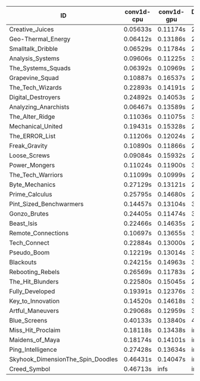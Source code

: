 |ID|conv1d-cpu|conv1d-gpu|DWSPConv2D-gpu|gemm-gpu|avg|
|-|-|-|-|-|-|
|Creative_Juices|0.05633s|0.11174s|2.83325s|1.79506s|1.19910s|
|Geo-Thermal_Energy|0.06412s|0.13186s|2.82632s|1.78144s|1.20094s|
|Smalltalk_Dribble|0.06529s|0.11784s|2.88859s|1.77637s|1.21202s|
|Analysis_Systems|0.09606s|0.11225s|3.00562s|1.68676s|1.22517s|
|The_Systems_Squads|0.06392s|0.10969s|2.99384s|1.74885s|1.22907s|
|Grapevine_Squad|0.10887s|0.16537s|2.89116s|1.76468s|1.23252s|
|The_Tech_Wizards|0.22893s|0.14191s|2.82967s|1.77572s|1.24406s|
|Digital_Destroyers|0.24892s|0.14053s|2.84732s|1.76166s|1.24961s|
|Analyzing_Anarchists|0.06467s|0.13589s|2.86631s|1.93408s|1.25024s|
|The_Alter_Ridge|0.11036s|0.11075s|3.02099s|1.77279s|1.25372s|
|Mechanical_United|0.19431s|0.15328s|2.90298s|1.76986s|1.25511s|
|The_ERROR_List|0.11206s|0.12024s|2.89834s|1.89778s|1.25710s|
|Freak_Gravity|0.10890s|0.11866s|2.94430s|1.85989s|1.25794s|
|Loose_Screws|0.09084s|0.15932s|2.89313s|1.89913s|1.26060s|
|Power_Mongers|0.11024s|0.11900s|3.02626s|1.78937s|1.26122s|
|The_Tech_Warriors|0.11099s|0.10999s|2.92594s|1.89829s|1.26130s|
|Byte_Mechanics|0.27129s|0.13121s|2.88112s|1.77341s|1.26426s|
|Prime_Calculus|0.25795s|0.14680s|2.88913s|1.79947s|1.27334s|
|Pint_Sized_Benchwarmers|0.14457s|0.13104s|3.04030s|1.86533s|1.29531s|
|Gonzo_Brutes|0.24405s|0.11474s|3.00704s|1.82077s|1.29665s|
|Beast_Isis|0.22466s|0.14635s|2.87583s|1.95568s|1.30063s|
|Remote_Connections|0.10697s|0.13655s|3.01120s|1.95548s|1.30255s|
|Tech_Connect|0.22884s|0.13000s|2.99694s|1.89760s|1.31334s|
|Pseudo_Boom|0.12219s|0.13014s|3.25793s|1.79897s|1.32731s|
|Blackouts|0.24215s|0.14963s|3.06110s|1.93130s|1.34604s|
|Rebooting_Rebels|0.26569s|0.11783s|2.89371s|2.54036s|1.45440s|
|The_Hit_Blunders|0.22580s|0.15045s|2.87963s|2.61826s|1.46854s|
|Fully_Developed|0.19391s|0.12376s|3.18284s|2.41664s|1.47929s|
|Key_to_Innovation|0.14520s|0.14618s|3.23319s|2.56937s|1.52348s|
|Artful_Maneuvers|0.29068s|0.12959s|3.72735s|2.49889s|1.66163s|
|Blue_Screens|0.40133s|0.13840s|4.90365s|2.46505s|1.97711s|
|Miss_Hit_Proclaim|0.18118s|0.13438s|infs|infs|infs|
|Maidens_of_Maya|0.18174s|0.14101s|infs|infs|infs|
|Ping_Intelligence|0.27428s|0.13634s|infs|4.44517s|infs|
|Skyhook_DimensionThe_Spin_Doodles|0.46431s|0.14047s|infs|infs|infs|
|Creed_Symbol|0.46713s|infs|infs|4.52133s|infs|
